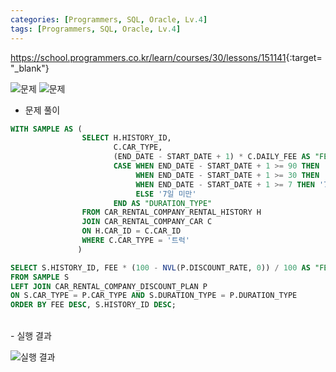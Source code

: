 ```yaml
---
categories: [Programmers, SQL, Oracle, Lv.4]
tags: [Programmers, SQL, Oracle, Lv.4] 
---
```


<https://school.programmers.co.kr/learn/courses/30/lessons/151141>{:target="_blank"}

![문제](/assets/img/programmers/sql/oracle/lv.4/%E1%84%8C%E1%85%A1%E1%84%83%E1%85%A9%E1%86%BC%E1%84%8E%E1%85%A1_%E1%84%83%E1%85%A2%E1%84%8B%E1%85%A7_%E1%84%80%E1%85%B5%E1%84%85%E1%85%A9%E1%86%A8_%E1%84%87%E1%85%A7%E1%86%AF_%E1%84%83%E1%85%A2%E1%84%8B%E1%85%A7_%E1%84%80%E1%85%B3%E1%86%B7%E1%84%8B%E1%85%A2%E1%86%A8_%E1%84%80%E1%85%AE%E1%84%92%E1%85%A1%E1%84%80%E1%85%B5(1).png)
![문제](/assets/img/programmers/sql/oracle/lv.4/%E1%84%8C%E1%85%A1%E1%84%83%E1%85%A9%E1%86%BC%E1%84%8E%E1%85%A1_%E1%84%83%E1%85%A2%E1%84%8B%E1%85%A7_%E1%84%80%E1%85%B5%E1%84%85%E1%85%A9%E1%86%A8_%E1%84%87%E1%85%A7%E1%86%AF_%E1%84%83%E1%85%A2%E1%84%8B%E1%85%A7_%E1%84%80%E1%85%B3%E1%86%B7%E1%84%8B%E1%85%A2%E1%86%A8_%E1%84%80%E1%85%AE%E1%84%92%E1%85%A1%E1%84%80%E1%85%B5(2).png)

- 문제 풀이

```sql
WITH SAMPLE AS (
                SELECT H.HISTORY_ID, 
                       C.CAR_TYPE,
                       (END_DATE - START_DATE + 1) * C.DAILY_FEE AS "FEE",
                       CASE WHEN END_DATE - START_DATE + 1 >= 90 THEN '90일 이상'
                            WHEN END_DATE - START_DATE + 1 >= 30 THEN '30일 이상'
                            WHEN END_DATE - START_DATE + 1 >= 7 THEN '7일 이상'
                            ELSE '7일 미만'
                       END AS "DURATION_TYPE"
                FROM CAR_RENTAL_COMPANY_RENTAL_HISTORY H
                JOIN CAR_RENTAL_COMPANY_CAR C
                ON H.CAR_ID = C.CAR_ID
                WHERE C.CAR_TYPE = '트럭'
               )

SELECT S.HISTORY_ID, FEE * (100 - NVL(P.DISCOUNT_RATE, 0)) / 100 AS "FEE"
FROM SAMPLE S
LEFT JOIN CAR_RENTAL_COMPANY_DISCOUNT_PLAN P
ON S.CAR_TYPE = P.CAR_TYPE AND S.DURATION_TYPE = P.DURATION_TYPE
ORDER BY FEE DESC, S.HISTORY_ID DESC;
```

<br>
- 실행 결과

![실행 결과](/assets/img/programmers/sql/oracle/lv.4/%E1%84%8C%E1%85%A1%E1%84%83%E1%85%A9%E1%86%BC%E1%84%8E%E1%85%A1_%E1%84%83%E1%85%A2%E1%84%8B%E1%85%A7_%E1%84%80%E1%85%B5%E1%84%85%E1%85%A9%E1%86%A8_%E1%84%87%E1%85%A7%E1%86%AF_%E1%84%83%E1%85%A2%E1%84%8B%E1%85%A7_%E1%84%80%E1%85%B3%E1%86%B7%E1%84%8B%E1%85%A2%E1%86%A8_%E1%84%80%E1%85%AE%E1%84%92%E1%85%A1%E1%84%80%E1%85%B5(3).png)
